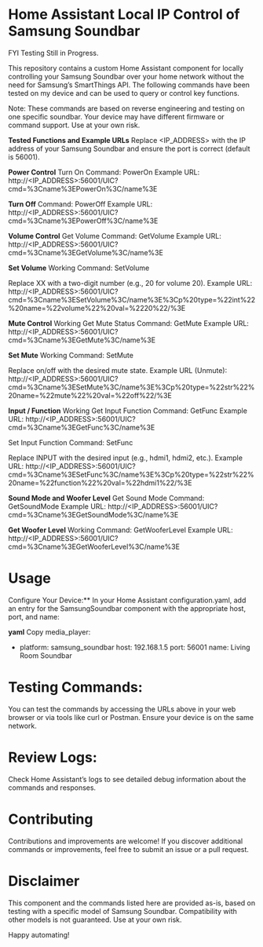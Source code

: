 # Home Assistant Local IP Control of Samsung Soundbar
FYI Testing Still in Progress.

This repository contains a custom Home Assistant component for locally controlling your Samsung Soundbar over your home network without the need for Samsung’s SmartThings API. The following commands have been tested on my device and can be used to query or control key functions.

Note: These commands are based on reverse engineering and testing on one specific soundbar. Your device may have different firmware or command support. Use at your own risk.

**Tested Functions and Example URLs**
Replace <IP_ADDRESS> with the IP address of your Samsung Soundbar and ensure the port is correct (default is 56001).

**Power Control**
Turn On
Command: <name>PowerOn</name>
Example URL:
http://<IP_ADDRESS>:56001/UIC?cmd=%3Cname%3EPowerOn%3C/name%3E

**Turn Off**
Command: <name>PowerOff</name>
Example URL:
http://<IP_ADDRESS>:56001/UIC?cmd=%3Cname%3EPowerOff%3C/name%3E

**Volume Control**
Get Volume
Command: <name>GetVolume</name>
Example URL:
http://<IP_ADDRESS>:56001/UIC?cmd=%3Cname%3EGetVolume%3C/name%3E

**Set Volume** Working
Command: <name>SetVolume</name><p type="int" name="volume" val="XX"/>
Replace XX with a two-digit number (e.g., 20 for volume 20).
Example URL:
http://<IP_ADDRESS>:56001/UIC?cmd=%3Cname%3ESetVolume%3C/name%3E%3Cp%20type=%22int%22%20name=%22volume%22%20val=%2220%22/%3E

**Mute Control** Working
Get Mute Status
Command: <name>GetMute</name>
Example URL:
http://<IP_ADDRESS>:56001/UIC?cmd=%3Cname%3EGetMute%3C/name%3E

**Set Mute** Working
Command: <name>SetMute</name><p type="str" name="mute" val="on/off"/>
Replace on/off with the desired mute state.
Example URL (Unmute):
http://<IP_ADDRESS>:56001/UIC?cmd=%3Cname%3ESetMute%3C/name%3E%3Cp%20type=%22str%22%20name=%22mute%22%20val=%22off%22/%3E

**Input / Function** Working
Get Input Function
Command: <name>GetFunc</name>
Example URL:
http://<IP_ADDRESS>:56001/UIC?cmd=%3Cname%3EGetFunc%3C/name%3E

Set Input Function
Command: <name>SetFunc</name><p type="str" name="function" val="INPUT"/>
Replace INPUT with the desired input (e.g., hdmi1, hdmi2, etc.).
Example URL:
http://<IP_ADDRESS>:56001/UIC?cmd=%3Cname%3ESetFunc%3C/name%3E%3Cp%20type=%22str%22%20name=%22function%22%20val=%22hdmi1%22/%3E

**Sound Mode and Woofer Level**
Get Sound Mode
Command: <name>GetSoundMode</name>
Example URL:
http://<IP_ADDRESS>:56001/UIC?cmd=%3Cname%3EGetSoundMode%3C/name%3E

**Get Woofer Level** Working
Command: <name>GetWooferLevel</name>
Example URL:
http://<IP_ADDRESS>:56001/UIC?cmd=%3Cname%3EGetWooferLevel%3C/name%3E

# Usage
Configure Your Device:**
In your Home Assistant configuration.yaml, add an entry for the SamsungSoundbar component with the appropriate host, port, and name:

**yaml**
Copy
media_player:
  - platform: samsung_soundbar
    host: 192.168.1.5
    port: 56001
    name: Living Room Soundbar

    
# Testing Commands:
You can test the commands by accessing the URLs above in your web browser or via tools like curl or Postman. Ensure your device is on the same network.

# Review Logs:
Check Home Assistant’s logs to see detailed debug information about the commands and responses.

# Contributing
Contributions and improvements are welcome! If you discover additional commands or improvements, feel free to submit an issue or a pull request.

# Disclaimer
This component and the commands listed here are provided as-is, based on testing with a specific model of Samsung Soundbar. Compatibility with other models is not guaranteed. Use at your own risk.

Happy automating!
